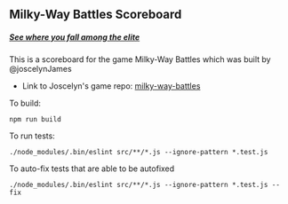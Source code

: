 ## Milky-Way Battles Scoreboard
##### [See where you fall among the elite](https://milky-way-battles-scoreboard.firebaseapp.com)

This is a scoreboard for the game Milky-Way Battles which was built by @joscelynJames
- Link to Joscelyn's game repo: [milky-way-battles](https://github.com/JoscelynJames/space-battle-arcade)

To build:
```
npm run build
```
To run tests:

```
./node_modules/.bin/eslint src/**/*.js --ignore-pattern *.test.js
```
To auto-fix tests that are able to be autofixed
```
./node_modules/.bin/eslint src/**/*.js --ignore-pattern *.test.js --fix
```
